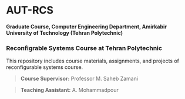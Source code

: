 # AUT-RCS

**Graduate Course, Computer Engineering Department, Amirkabir University of Technology (Tehran Polytechnic)**

### Reconfigrable Systems Course at Tehran Polytechnic
This repository includes course materials, assignments, and projects of reconfigurable systems course.

> **Course  Supervisor:** Professor M. Saheb Zamani

> **Teaching Assistant:** A. Mohammadpour

